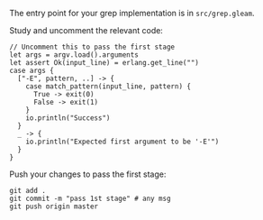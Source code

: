 The entry point for your grep implementation is in `src/grep.gleam`.

Study and uncomment the relevant code: 

```gleam
// Uncomment this to pass the first stage
let args = argv.load().arguments
let assert Ok(input_line) = erlang.get_line("")
case args {
  ["-E", pattern, ..] -> {
    case match_pattern(input_line, pattern) {
      True -> exit(0)
      False -> exit(1)
    }
    io.println("Success")
  }
  _ -> {
    io.println("Expected first argument to be '-E'")
  }
}
```

Push your changes to pass the first stage:

```
git add .
git commit -m "pass 1st stage" # any msg
git push origin master
```
